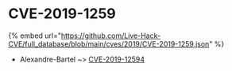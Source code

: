 # CVE-2019-1259
{% embed url="https://github.com/Live-Hack-CVE/full_database/blob/main/cves/2019/CVE-2019-1259.json" %}

* Alexandre-Bartel ~> [CVE-2019-12594](https://www.alice-snow.ru/2019/database/cve-2019-1259/cve-2019-12594-alexandre-bartel)